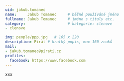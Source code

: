 ```yaml
---
uid: jakub.tomanec
name:     Jakub Tomanec  	# běžně používáné jméno
fullname: Jakub Tomanec 	# jméno s tituly etc.
category:                   # kategorie: clenove
- clenove

img: people/ppp.jpg   # 165 x 220
description: Pirát # kratký popis, max 160 znaků
mail:
- jakub.tomanec@pirati.cz
profiles:
  facebook: https://www.facebook.com
---
```


xxx
